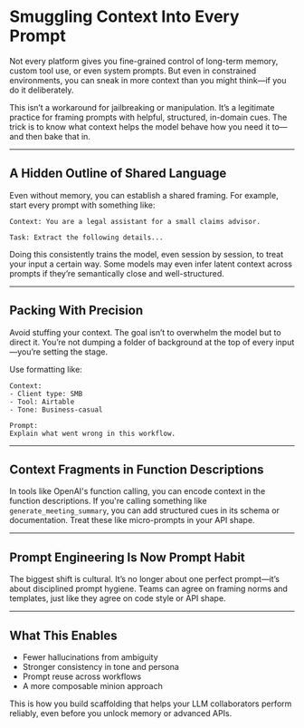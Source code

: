 # Smuggling Context Into Every Prompt

Not every platform gives you fine-grained control of long-term memory, custom tool use, or even system prompts. But even in constrained environments, you can sneak in more context than you might think—if you do it deliberately.

This isn’t a workaround for jailbreaking or manipulation. It’s a legitimate practice for framing prompts with helpful, structured, in-domain cues. The trick is to know what context helps the model behave how you need it to—and then bake that in.

---

## A Hidden Outline of Shared Language

Even without memory, you can establish a shared framing. For example, start every prompt with something like:

```
Context: You are a legal assistant for a small claims advisor.

Task: Extract the following details...
```

Doing this consistently trains the model, even session by session, to treat your input a certain way. Some models may even infer latent context across prompts if they’re semantically close and well-structured.

---

## Packing With Precision

Avoid stuffing your context. The goal isn’t to overwhelm the model but to direct it. You’re not dumping a folder of background at the top of every input—you’re setting the stage.

Use formatting like:

```
Context:
- Client type: SMB
- Tool: Airtable
- Tone: Business-casual

Prompt:
Explain what went wrong in this workflow.
```

---

## Context Fragments in Function Descriptions

In tools like OpenAI's function calling, you can encode context in the function descriptions. If you're calling something like `generate_meeting_summary`, you can add structured cues in its schema or documentation. Treat these like micro-prompts in your API shape.

---

## Prompt Engineering Is Now Prompt Habit

The biggest shift is cultural. It’s no longer about one perfect prompt—it’s about disciplined prompt hygiene. Teams can agree on framing norms and templates, just like they agree on code style or API shape.

---

## What This Enables

- Fewer hallucinations from ambiguity
- Stronger consistency in tone and persona
- Prompt reuse across workflows
- A more composable minion approach

This is how you build scaffolding that helps your LLM collaborators perform reliably, even before you unlock memory or advanced APIs.